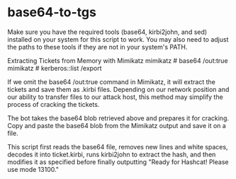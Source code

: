 # base64-to-tgs

Make sure you have the required tools (base64, kirbi2john, and sed) installed on your system for this script to work. You may also need to adjust the paths to these tools if they are not in your system's PATH.

Extracting Tickets from Memory with Mimikatz
mimikatz # base64 /out:true
mimikatz # kerberos::list /export

If we omit the base64 /out:true command in Mimikatz, it will extract the tickets and save them as .kirbi files. Depending on our network position and our ability to transfer files to our attack host, this method may simplify the process of cracking the tickets.

The bot takes the base64 blob retrieved above and prepares it for cracking. Copy and paste the base64 blob from the Mimikatz output and save it on a file.

This script first reads the base64 file, removes new lines and white spaces, decodes it into ticket.kirbi, runs kirbi2john to extract the hash, and then modifies it as specified before finally outputting "Ready for Hashcat! Please use mode 13100."
